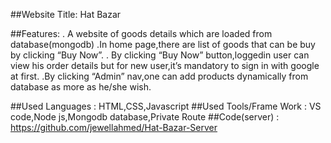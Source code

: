 ##Website Title: Hat Bazar

##Features:
. A website of goods details which are loaded from database(mongodb) 
.In home page,there are list of goods that can be buy by clicking “Buy Now”.
. By clicking “Buy Now” button,loggedin user can view his order details but for new user,it’s mandatory to sign in with google at first.
.By clicking “Admin” nav,one can add products dynamically from database as more as he/she wish.

##Used Languages : HTML,CSS,Javascript 
##Used Tools/Frame Work : VS code,Node js,Mongodb database,Private Route 
##Code(server) : https://github.com/jewellahmed/Hat-Bazar-Server
